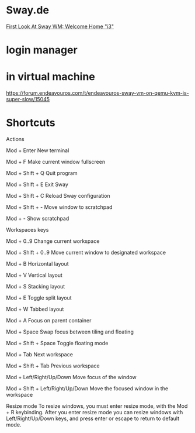 # Sway.de
[First Look At Sway WM: Welcome Home "i3"](https://youtu.be/09mQAZAzwJg)

# login manager

# in virtual machine
https://forum.endeavouros.com/t/endeavouros-sway-vm-on-qemu-kvm-is-super-slow/15045

# Shortcuts
Actions


Mod + Enter New terminal

Mod + F Make current window fullscreen

Mod + Shift + Q Quit program

Mod + Shift + E Exit Sway

Mod + Shift + C Reload Sway configuration

Mod + Shift + - Move window to scratchpad

Mod + - Show scratchpad

Workspaces keys


Mod + 0..9 Change current workspace

Mod + Shift + 0..9 Move current window to designated workspace

Mod + B Horizontal layout

Mod + V Vertical layout

Mod + S Stacking layout

Mod + E Toggle split layout

Mod + W Tabbed layout

Mod + A Focus on parent container

Mod + Space Swap focus between tiling and floating

Mod + Shift + Space Toggle floating mode

Mod + Tab Next workspace

Mod + Shift + Tab Previous workspace

Mod + Left/Right/Up/Down Move focus of the window

Mod + Shift + Left/Right/Up/Down Move the focused window in the workspace

Resize mode
To resize windows, you must enter resize mode, with the Mod + R keybinding. After you enter resize mode you can resize windows with Left/Right/Up/Down keys, and press enter or escape to return to default mode.
